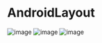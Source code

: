 # AndroidLayout
![image](https://user-images.githubusercontent.com/40003490/117583530-40d18c80-b110-11eb-9008-df2cd23ffb12.png)
![image](https://user-images.githubusercontent.com/40003490/117583555-69f21d00-b110-11eb-8a56-7bf227cd2953.png)
![image](https://user-images.githubusercontent.com/40003490/117583582-8ee69000-b110-11eb-9a28-111aa3038d2a.png)
